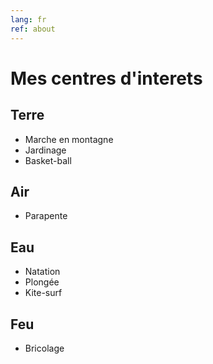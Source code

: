```yaml
---
lang: fr
ref: about
---
```


# Mes centres d'interets

## Terre
- Marche en montagne
- Jardinage
- Basket-ball

## Air
- Parapente

## Eau
- Natation
- Plongée
- Kite-surf

## Feu
- Bricolage